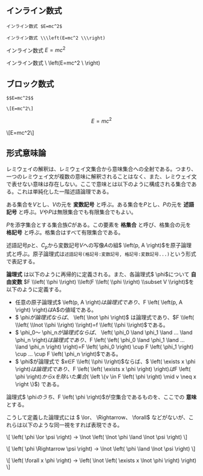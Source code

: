 ## インライン数式

```
インライン数式 $E=mc^2$

インライン数式 \\\left(E=mc^2 \\\right)
```

インライン数式 $E=mc^2$

インライン数式 \\ \\left(E=mc^2 \\ \\right)

## ブロック数式

```
$$E=mc^2$$

\[E=mc^2\]
```

$$E=mc^2$$

\\[E=mc^2\\]


## 形式意味論

レミウェイの解釈は、レミウェイ文集合から意味集合への全射である。つまり、一つのレミウェイ文が複数の意味に解釈されることはなく、また、レミウェイ文で表せない意味は存在しない。ここで意味とは以下のように構成される集合である。これは単純化した一階述語論理である。

ある集合を$V$とし、$V$の元を **変数記号** と呼ぶ。ある集合を$P$とし、$P$の元を **述語記号** と呼ぶ。$V$や$P$は無限集合でも有限集合でもよい。

$P$を添字集合とする集合族$C$がある。この要素を **格集合** と呼び、格集合の元を **格記号** と呼ぶ。格集合はすべて有限集合である。

述語記号$p$と、$C_p$から変数記号$V$への写像$A$の組$ \\left(p, A \\right)$を原子論理式と呼ぶ。原子論理式は`述語記号(格記号:変数記号, 格記号:変数記号...)`という形式で表記する。

**論理式** は以下のように再帰的に定義される。また、各論理式$ \\phi$について **自由変数** $F \\left( \\phi \\right) \\left(F \\left( \\phi \\right) \\subset V \\right)$を以下のように定義する。

+ 任意の原子論理式$ \\left(p, A \\right)$は論理式であり、$F \\left( \\left(p, A \\right) \\right)$は$A$の値域である。
+ $ \\phi$が論理式ならば、$ \\left( \\lnot \\phi \\right)$ は論理式であり、$F \\left( \\left( \\lnot \\phi \\right) \\right)=f \\left( \\phi \\right)$である。
+ $ \\phi_0$～$ \\phi_n$が論理式ならば、$ \\left( \\phi_0 \\land \\phi_1 \\land ... \\land \\phi_n \\right)$は論理式であり、$F \\left( \\left( \\phi_0 \\land \\phi_1 \\land ... \\land \\phi_n \\right) \\right)=F \\left( \\phi_0 \\right) \\cup F \\left( \\phi_1 \\right) \\cup ... \\cup F \\left( \\phi_n \\right)$である。
+ $ \\phi$が論理式で $x∈F \\left( \\phi \\right)$ならば、$ \\left( \\exists x \\phi \\right)$は論理式であり、$F \\left( \\left( \\exists x \\phi \\right) \\right)$は$F \\left( \\phi \\right)$から$x$を除いた集合 ($ \\left \\{v \\in F \\left( \\phi \\right) \\mid v \\neq x \\right \\}$) である。

論理式$ \\phi$のうち、$F \\left( \\phi \\right)$が空集合であるものを、ここでの **意味** とする。

こうして定義した論理式には $ \\lor$、$ \\Rightarrow$、$ \\forall$ などがないが、これらは以下のような同一視をすれば表現できる。

 \\[ \\left( \\phi \\lor \\psi \\right) → \\lnot \\left( \\lnot \\phi \\land \\lnot \\psi \\right) \\]

 \\[ \\left( \\phi \\Rightarrow \\psi \\right) → \\lnot \\left( \\phi \\land \\lnot \\psi \\right) \\]

 \\[ \\left( \\forall x \\phi \\right) → \\left( \\lnot \\left( \\exists x \\lnot \\phi \\right) \\right) \\]

<script type="text/x-mathjax-config">
MathJax.Hub.Config({
  // Latexみたいに$...$で囲めばインラインになるようにする
  tex2jax: {
    inlineMath: [['$', '$'], ["\\(", "\\)"]],
    displayMath: [['$$', '$$'], ["\\[", "\\]"]],
    processEscapes: true
  }
});
</script>
<script src="https://cdnjs.cloudflare.com/ajax/libs/mathjax/2.7.2/MathJax.js?config=TeX-AMS_SVG" async></script>
